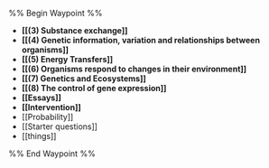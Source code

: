 %% Begin Waypoint %%
- **[[(3) Substance exchange]]**
- **[[(4) Genetic information, variation and relationships between organisms]]**
- **[[(5) Energy Transfers]]**
- **[[(6) Organisms respond to changes in their environment]]**
- **[[(7) Genetics and Ecosystems]]**
- **[[(8) The control of gene expression]]**
- **[[Essays]]**
- **[[Intervention]]**
- [[Probability]]
- [[Starter questions]]
- [[things]]

%% End Waypoint %%
